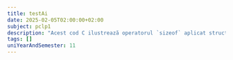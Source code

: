 ```yaml
---
title: testAi
date: 2025-02-05T02:00:00+02:00
subject: pclp1
description: "Acest cod C ilustrează operatorul `sizeof` aplicat structurilor. Explică conceptul de aliniere în memorie și *padding*, arătând cum dimensiunea unei structuri poate depăși suma membrilor săi din cauza optimizărilor compilatorului."
tags: []
uniYearAndSemester: 11
---
```


